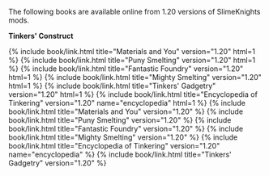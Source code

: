 The following books are available online from 1.20 versions of SlimeKnights mods.

**Tinkers' Construct**
<div class="uk-child-width-1-2 uk-child-width-1-6@s uk-grid-small" uk-grid>
    {% include book/link.html title="Materials and You"         version="1.20" html=1 %}
    {% include book/link.html title="Puny Smelting"             version="1.20" html=1 %}
    {% include book/link.html title="Fantastic Foundry"         version="1.20" html=1 %}
    {% include book/link.html title="Mighty Smelting"           version="1.20" html=1 %}
    {% include book/link.html title="Tinkers' Gadgetry"         version="1.20" html=1 %}
    {% include book/link.html title="Encyclopedia of Tinkering" version="1.20" name="encyclopedia" html=1 %}
    {% include book/link.html title="Materials and You"         version="1.20" %}
    {% include book/link.html title="Puny Smelting"             version="1.20" %}
    {% include book/link.html title="Fantastic Foundry"         version="1.20" %}
    {% include book/link.html title="Mighty Smelting"           version="1.20" %}
    {% include book/link.html title="Encyclopedia of Tinkering" version="1.20" name="encyclopedia" %}
    {% include book/link.html title="Tinkers' Gadgetry"         version="1.20" %}
</div>